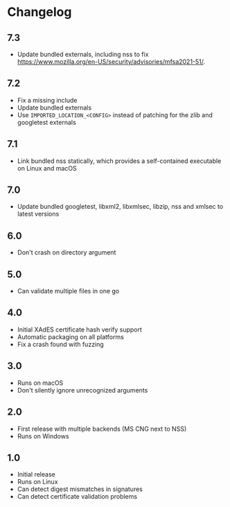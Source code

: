 # Changelog

## 7.3

- Update bundled externals, including nss to fix
  <https://www.mozilla.org/en-US/security/advisories/mfsa2021-51/>.

## 7.2

- Fix a missing include
- Update bundled externals
- Use `IMPORTED_LOCATION_<CONFIG>` instead of patching for the zlib and googletest externals

## 7.1

- Link bundled nss statically, which provides a self-contained executable on Linux and macOS

## 7.0

- Update bundled googletest, libxml2, libxmlsec, libzip, nss and xmlsec to latest versions

## 6.0

- Don't crash on directory argument

## 5.0

- Can validate multiple files in one go

## 4.0

- Initial XAdES certificate hash verify support
- Automatic packaging on all platforms
- Fix a crash found with fuzzing

## 3.0

- Runs on macOS
- Don't silently ignore unrecognized arguments

## 2.0

- First release with multiple backends (MS CNG next to NSS)
- Runs on Windows

## 1.0

- Initial release
- Runs on Linux
- Can detect digest mismatches in signatures
- Can detect certificate validation problems
